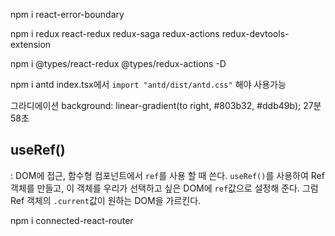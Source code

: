 npm i react-error-boundary

npm i redux react-redux redux-saga redux-actions redux-devtools-extension

npm i @types/react-redux @types/redux-actions -D

npm i antd
index.tsx에서 `import "antd/dist/antd.css"` 해야 사용가능

그라디에이션
background: linear-gradient(to right, #803b32, #ddb49b);
27분 58초

## useRef()

: DOM에 접근, 함수형 컴포넌트에서 `ref`를 사용 할 때 쓴다.
`useRef()`를 사용하여 Ref객체를 만들고, 이 객체를 우리가 선택하고 싶은 DOM에 `ref`값으로 설정해 준다.
그럼 Ref 객체의 `.current`값이 원하는 DOM을 가르킨다.

npm i connected-react-router
